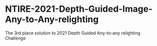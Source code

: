 # NTIRE-2021-Depth-Guided-Image-Any-to-Any-relighting
The 3rd place solution to 2021 Depth Guided Any-to-any relighting Challenge

